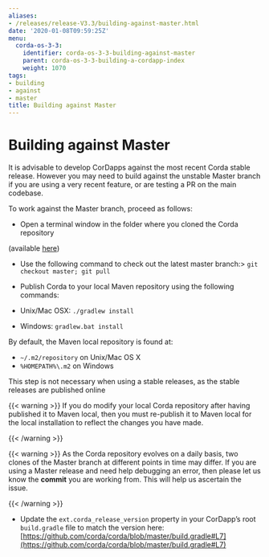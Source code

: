 ```yaml
---
aliases:
- /releases/release-V3.3/building-against-master.html
date: '2020-01-08T09:59:25Z'
menu:
  corda-os-3-3:
    identifier: corda-os-3-3-building-against-master
    parent: corda-os-3-3-building-a-cordapp-index
    weight: 1070
tags:
- building
- against
- master
title: Building against Master
---
```



# Building against Master

It is advisable to develop CorDapps against the most recent Corda stable release. However you may need to build
against the unstable Master branch if you are using a very recent feature, or are testing a PR on the main codebase.

To work against the Master branch, proceed as follows:


* Open a terminal window in the folder where you cloned the Corda repository


(available [here](https://github.com/corda/corda))



* Use the following command to check out the latest master branch:> 
`git checkout master; git pull`

* Publish Corda to your local Maven repository using the following commands:



* Unix/Mac OSX: `./gradlew install`
* Windows: `gradlew.bat install`

By default, the Maven local repository is found at:


* `~/.m2/repository` on Unix/Mac OS X
* `%HOMEPATH%\.m2` on Windows

This step is not necessary when using a stable releases, as the stable releases are published online


{{< warning >}}
If you do modify your local Corda repository after having published it to Maven local, then you must
re-publish it to Maven local for the local installation to reflect the changes you have made.

{{< /warning >}}



{{< warning >}}
As the Corda repository evolves on a daily basis, two clones of the Master branch at different points in
time may differ. If you are using a Master release and need help debugging an error, then please let us know the
**commit** you are working from. This will help us ascertain the issue.

{{< /warning >}}




* Update the `ext.corda_release_version` property in your CorDapp’s root `build.gradle` file to match the version
here: [https://github.com/corda/corda/blob/master/build.gradle#L7](https://github.com/corda/corda/blob/master/build.gradle#L7)

